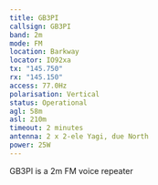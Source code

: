 ```yaml
---
title: GB3PI
callsign: GB3PI
band: 2m
mode: FM
location: Barkway
locator: IO92xa
tx: "145.750"
rx: "145.150"
access: 77.0Hz
polarisation: Vertical
status: Operational
agl: 58m
asl: 210m
timeout: 2 minutes
antenna: 2 x 2-ele Yagi, due North
power: 25W
---
```

GB3PI is a 2m FM voice repeater

